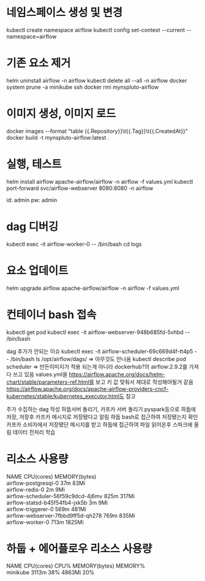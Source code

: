 # 네임스페이스 생성 및 변경

kubectl create namespace airflow
kubectl config set-context --current --namespace=airflow

# 기존 요소 제거

helm uninstall airflow -n airflow
kubectl delete all --all -n airflow
docker system prune -a
minikube ssh
docker rmi mynspluto-airflow

# 이미지 생성, 이미지 로드

docker images --format "table {{.Repository}}\t{{.Tag}}\t{{.CreatedAt}}"
docker build -t mynspluto-airflow:latest .

# 실행, 테스트

helm install airflow apache-airflow/airflow -n airflow -f values.yml
kubectl port-forward svc/airflow-webserver 8080:8080 -n airflow

id: admin
pw: admin

# dag 디버깅

kubectl exec -it airflow-worker-0 -- /bin/bash
cd logs

# 요소 업데이트

helm upgrade airflow apache-airflow/airflow -n airflow -f values.yml

# 컨테이너 bash 접속

kubectl get pod
kubectl exec -it airflow-webserver-948b685fd-5vhbd -- /bin/bash

dag 추가가 안되는 이슈
kubectl exec -it airflow-scheduler-69c669d4f-tt4p5 -- /bin/bash
ls /opt/airflow/dags/
=> 아무것도 안나옴
kubectl describe pod scheduler
=> 만든이미지가 적용 되는게 아니라 dockerhub?의 airflow:2.9.2를 가져다 쓰고 있음
values.yml을 https://airflow.apache.org/docs/helm-chart/stable/parameters-ref.html를 보고 키 값 맞춰서 제대로 작성해야될거 같음
https://airflow.apache.org/docs/apache-airflow-providers-cncf-kubernetes/stable/kubernetes_executor.html도 참고

주가 수집하는 dag 작성
하둡서버 돌리기, 카프카 서버 돌리기
pyspark등으로 하둡에저장, 저장후 카프카 메시지로 저장됐다고 알림
하둡 bash로 접근하여 저장됐는지 확인
카프카 소비자에서 저장됐단 메시지를 받고 하둡에 접근하여 파일 읽어온후 스파크에 올림
데이터 전처리
학습

# 리소스 사용량

NAME CPU(cores) MEMORY(bytes)  
airflow-postgresql-0 37m 83Mi  
airflow-redis-0 2m 9Mi  
airflow-scheduler-56f59c9dcd-4j6mv 825m 317Mi  
airflow-statsd-b45f54fb4-jxk5b 3m 9Mi  
airflow-triggerer-0 569m 481Mi  
airflow-webserver-7fbbd9ff5d-qh278 769m 835Mi  
airflow-worker-0 713m 1825Mi

# 하둡 + 에어플로우 리소스 사용량

NAME CPU(cores) CPU% MEMORY(bytes) MEMORY%  
minikube 3113m 38% 4863Mi 20%
